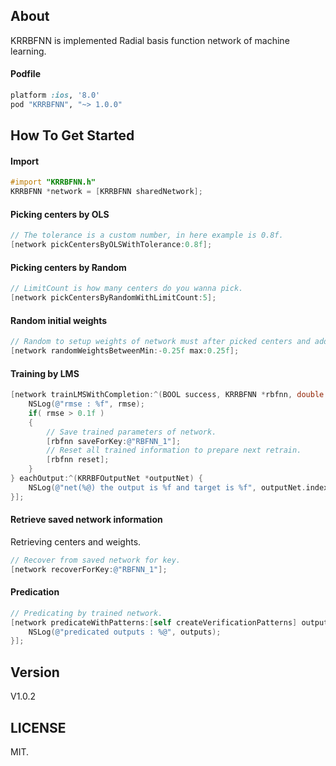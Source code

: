 ## About

KRRBFNN is implemented Radial basis function network of machine learning.

#### Podfile

```ruby
platform :ios, '8.0'
pod "KRRBFNN", "~> 1.0.0"
```

## How To Get Started

#### Import
``` objective-c
#import "KRRBFNN.h"
KRRBFNN *network = [KRRBFNN sharedNetwork];
```

#### Picking centers by OLS
``` objective-c
// The tolerance is a custom number, in here example is 0.8f.
[network pickCentersByOLSWithTolerance:0.8f];
```

#### Picking centers by Random
``` objective-c
// LimitCount is how many centers do you wanna pick.
[network pickCentersByRandomWithLimitCount:5];
```

#### Random initial weights
``` objective-c
// Random to setup weights of network must after picked centers and added patterns.
[network randomWeightsBetweenMin:-0.25f max:0.25f];
```

#### Training by LMS
``` objective-c
[network trainLMSWithCompletion:^(BOOL success, KRRBFNN *rbfnn, double rmse) {
    NSLog(@"rmse : %f", rmse);
    if( rmse > 0.1f )
    {
        // Save trained parameters of network.
        [rbfnn saveForKey:@"RBFNN_1"];
        // Reset all trained information to prepare next retrain.
        [rbfnn reset];
    }
} eachOutput:^(KRRBFOutputNet *outputNet) {
    NSLog(@"net(%@) the output is %f and target is %f", outputNet.indexKey, outputNet.outputValue, outputNet.targetValue);
}];
```

#### Retrieve saved network information
Retrieving centers and weights.
``` objective-c
// Recover from saved network for key.
[network recoverForKey:@"RBFNN_1"];
```

#### Predication
``` objective-c
// Predicating by trained network.
[network predicateWithPatterns:[self createVerificationPatterns] output:^(NSDictionary<NSString *,NSArray<NSNumber *> *> *outputs) {
    NSLog(@"predicated outputs : %@", outputs);
}];
```

## Version

V1.0.2

## LICENSE

MIT.

